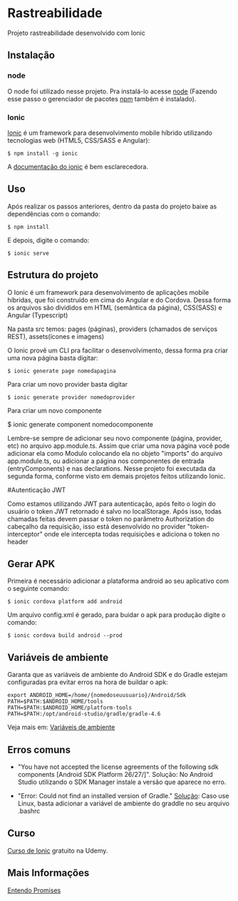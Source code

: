 # Rastreabilidade

Projeto rastreabilidade desenvolvido com Ionic

## Instalação

### node

O node foi utilizado nesse projeto. Pra instalá-lo acesse [node](https://nodejs.org/en/) (Fazendo esse passo o gerenciador de pacotes [npm](https://www.npmjs.com;/) também é instalado).

### Ionic

[Ionic](https://ionicframework.com/) é um framework para desenvolvimento mobile híbrido utilizando tecnologias web (HTML5, CSS/SASS e Angular):

	$ npm install -g ionic

A [documentação do ionic](https://ionicframework.com/docs/) é bem esclarecedora.

## Uso

Após realizar os passos anteriores, dentro da pasta do projeto baixe as dependências com o comando:

	$ npm install

E depois, digite o comando:

	$ ionic serve

## Estrutura do projeto

O Ionic é um framework para desenvolvimento de aplicações mobile híbridas, que foi construído em cima do Angular e do Cordova. Dessa forma os arquivos são divididos em HTML (semântica da página), CSS(SASS) e Angular (Typescript)

Na pasta src temos: pages (páginas), providers (chamados de serviços REST), assets(ícones e imagens)

O Ionic provê um CLI pra facilitar o desenvolvimento, dessa forma pra criar uma nova página basta digitar:
	
	$ ionic generate page nomedapagina

Para criar um novo provider basta digitar
	
	$ ionic generate provider nomedoprovider

Para criar um novo componente

  $ ionic generate component nomedocomponente

Lembre-se sempre de adicionar seu novo componente (página, provider, etc) no arquivo app.module.ts. Assim que criar uma nova página você pode adicionar ela como Modulo colocando ela no objeto "imports" do arquivo app.module.ts, ou adicionar a página nos componentes de entrada (entryComponents) e nas declarations. Nesse projeto foi executada da segunda forma, conforme visto em demais projetos feitos utilizando Ionic.

#Autenticação JWT

Como estamos utilizando JWT para autenticação, após feito o login do usuário o token JWT retornado é salvo no localStorage. Após isso, todas chamadas feitas devem passar o token no parâmetro Authorization do cabeçalho da requisição, isso está desenvolvido no provider "token-interceptor" onde ele intercepta todas requisições e adiciona o token no header

## Gerar APK

Primeira é necessário adicionar a plataforma android ao seu aplicativo com o seguinte comando:
	
	$ ionic cordova platform add android

Um arquivo config.xml é gerado, para buidar o apk para produção digite o comando:

	$ ionic cordova build android --prod

## Variáveis de ambiente

Garanta que as variáveis de ambiente do Android SDK e do Gradle estejam configuradas pra evitar erros na hora de buildar o apk:

  ```
  export ANDROID_HOME=/home/{nomedoseuusuario}/Android/Sdk
  PATH=$PATH:$ANDROID_HOME/tools
  PATH=$PATH:$ANDROID_HOME/platform-tools
  PATH=$PATH:/opt/android-studio/gradle/gradle-4.6
  ```
  
Veja mais em: [Variáveis de ambiente](https://stackoverflow.com/questions/36198165/failed-to-find-android-home-environment-variable)

## Erros comuns

* "You have not accepted the license agreements of the following sdk components [Android SDK Platform 26/27/]". 
Solução: No Android Studio utilizando o SDK Manager instale a versão que aparece no erro.

* "Error: Could not find an installed version of Gradle." 
[Solução](https://stackoverflow.com/questions/43356833/cordova-android-requirements-failed-could-not-find-an-installed-version-of-gra): Caso use Linux, basta adicionar a variável de ambiente do graddle no seu arquivo .bashrc

## Curso 

[Curso de Ionic](https://www.udemy.com/ionic-3-para-iniciantes/) gratuito na Udemy.

## Mais Informações

[Entendo Promises](https://developer.mozilla.org/pt-BR/docs/Web/JavaScript/Reference/Global_Objects/Promise)

